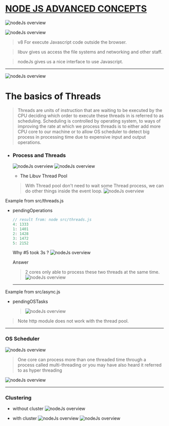 # [NODE JS ADVANCED CONCEPTS](https://www.udemy.com/course/advanced-node-for-developers/learn/lecture/9636088#overview)

![nodeJs overview](/images/nodeJs_overview.png)

![nodeJs overview](/images/nodeJs_wrap.png)

> v8 For execute Javascript code outside the browser.

> libuv gives us access the file systems and networking and other staff.

> nodeJs gives us a nice interface to use Javascript.

---

![nodeJs overview](/images/nodeJs_C++.png)

# The basics of Threads

> Threads are units of instruction that are waiting to be executed by the CPU deciding which order to execute these threads in is referred to as scheduling. Scheduling is controlled by operating system, to ways of improving the rate at which we process threads is to either add more CPU core to our machine or to allow OS scheduler to detect big process in processing time due to expensive input and output operations.

- ### Process and Threads

  ![nodeJs overview](/images/process.png)
  ![nodeJs overview](/images/activity_monitor.png)

  - The Libuv Thread Pool

  > With Thread pool don't need to wait some Thread process, we can do other things inside the event loop.
  > ![nodeJs overview](/images/thread_pool.png)

Example from src/threads.js

- pendingOperations

  ```Javascript
  // result from: node src/threads.js
  4: 1333
  1: 1401
  2: 1428
  3: 1472
  5: 2152
  ```

  Why #5 took 3s ?
  ![nodeJs overview](/images/threads_result.png)

  Answer

  > 2 cores only able to process these two threads at the same time.
  > ![nodeJs overview](/images/threads_mb.png)

  ***

Example from src/async.js

- pendingOSTasks
  > ![nodeJs overview](/images/libuv_os_delegation.png)

> Note http module does not work with the thread pool.

---

### OS Scheduler

![nodeJs overview](/images/os_schedule.png)

> One core can process more than one threaded time through a process called multi-threading or you may have also heard it referred to as hyper threading

![nodeJs overview](/images/multi_threading.png)

---

### Clustering

- without cluster
  ![nodeJs overview](/images/without_cluster.png)

- with cluster
  ![nodeJs overview](/images/cluster_01.png)
  ![nodeJs overview](/images/cluster_02.png)
